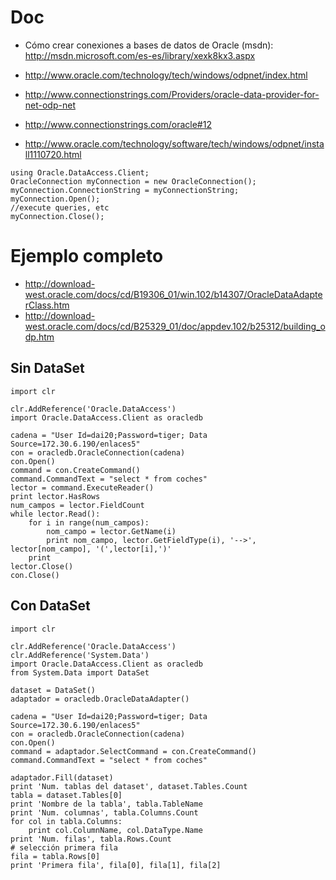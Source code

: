 
# Doc #
  * Cómo crear conexiones a bases de datos de Oracle (msdn): http://msdn.microsoft.com/es-es/library/xexk8kx3.aspx
  * http://www.oracle.com/technology/tech/windows/odpnet/index.html
  * http://www.connectionstrings.com/Providers/oracle-data-provider-for-net-odp-net
  * http://www.connectionstrings.com/oracle#12

  * http://www.oracle.com/technology/software/tech/windows/odpnet/install1110720.html

```
using Oracle.DataAccess.Client;
OracleConnection myConnection = new OracleConnection();
myConnection.ConnectionString = myConnectionString;
myConnection.Open();
//execute queries, etc
myConnection.Close();
```

# Ejemplo completo #
  * http://download-west.oracle.com/docs/cd/B19306_01/win.102/b14307/OracleDataAdapterClass.htm
  * http://download-west.oracle.com/docs/cd/B25329_01/doc/appdev.102/b25312/building_odp.htm
## Sin DataSet ##
```
import clr

clr.AddReference('Oracle.DataAccess')
import Oracle.DataAccess.Client as oracledb

cadena = "User Id=dai20;Password=tiger; Data Source=172.30.6.190/enlaces5"
con = oracledb.OracleConnection(cadena)
con.Open()
command = con.CreateCommand()
command.CommandText = "select * from coches"
lector = command.ExecuteReader()
print lector.HasRows
num_campos = lector.FieldCount
while lector.Read():
    for i in range(num_campos):
        nom_campo = lector.GetName(i)
        print nom_campo, lector.GetFieldType(i), '-->', lector[nom_campo], '(',lector[i],')'
    print
lector.Close()
con.Close()
```


## Con DataSet ##
```
import clr

clr.AddReference('Oracle.DataAccess')
clr.AddReference('System.Data')
import Oracle.DataAccess.Client as oracledb
from System.Data import DataSet

dataset = DataSet()
adaptador = oracledb.OracleDataAdapter()

cadena = "User Id=dai20;Password=tiger; Data Source=172.30.6.190/enlaces5"
con = oracledb.OracleConnection(cadena)
con.Open()
command = adaptador.SelectCommand = con.CreateCommand()
command.CommandText = "select * from coches"

adaptador.Fill(dataset)
print 'Num. tablas del dataset', dataset.Tables.Count
tabla = dataset.Tables[0]
print 'Nombre de la tabla', tabla.TableName
print 'Num. columnas', tabla.Columns.Count
for col in tabla.Columns:
    print col.ColumnName, col.DataType.Name
print 'Num. filas', tabla.Rows.Count
# selección primera fila
fila = tabla.Rows[0]
print 'Primera fila', fila[0], fila[1], fila[2]
```